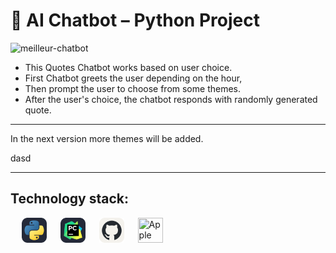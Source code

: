 # 🧠 AI Chatbot – Python Project


![meilleur-chatbot](https://github.com/user-attachments/assets/116e6dbd-aa58-4f54-b698-0298d7cbc0b8)

 - This Quotes Chatbot works based on user choice.
 - First Chatbot greets the user depending on the hour,
 - Then prompt the user to choose from some themes.
 - After the user's choice, the chatbot responds with randomly generated quote.

---
 In the next version more themes will be added.


dasd

---
## Technology stack:
<p align="left">
  &emsp;
    <a href="#"><img alt="Python" src="https://github.com/tandpfun/skill-icons/blob/main/icons/Python-Dark.svg" width="40" height ="40"></a>
  &emsp;
    <a href="#"><img src="https://github.com/tandpfun/skill-icons/blob/main/icons/PyCharm-Dark.svg" width="40" height="40" /></a>
  &emsp;
    <a href="#"><img alt="GitHub" src="https://github.com/tandpfun/skill-icons/blob/main/icons/Github-Light.svg" title="GitHub" **alt="GitHub" width="40" height="40" ></a>
  &emsp;
    <a href="#"><img src="https://github.com/tandpfun/skill-icons/blob/main/icons/Apple-Light.svg" title="Apple" **alt="Apple" width="40" height="40" /></a>
</p>
